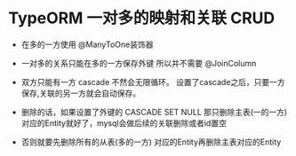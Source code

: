 # TypeORM 一对多的映射和关联 CRUD

- 在多的一方使用 @ManyToOne装饰器

- 一对多的关系只能在多的一方保存外键 所以并不需要 @JoinColumn
- 双方只能有一方 cascade 不然会无限循环。 设置了cascade之后，只要一方保存,关联的另一方就会自动保存。
- 删除的话，如果设置了外键的 CASCADE SET NULL 那只删除主表(一的一方) 对应的Entity就好了，mysql会做后续的关联删除或者id置空
- 否则就要先删除所有的从表(多的一方) 对应的Entity再删除主表对应的Entity
